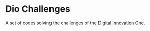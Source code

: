# Dio Challenges 

A set of codes solving the challenges of the [Digital Innovation One](https://web.digitalinnovation.one).